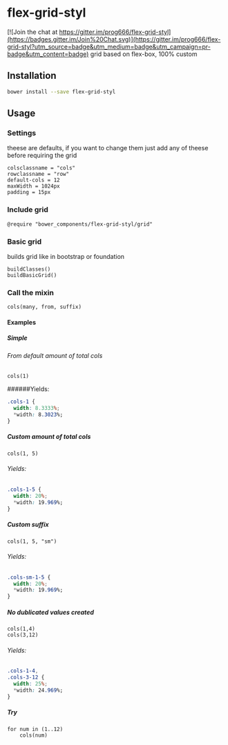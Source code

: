 # flex-grid-styl

[![Join the chat at https://gitter.im/prog666/flex-grid-styl](https://badges.gitter.im/Join%20Chat.svg)](https://gitter.im/prog666/flex-grid-styl?utm_source=badge&utm_medium=badge&utm_campaign=pr-badge&utm_content=badge)
grid based on flex-box, 100% custom

## Installation

```sh
bower install --save flex-grid-styl
```

## Usage

### Settings
theese are defaults, if you want to change them just add any of theese before requiring the grid

``` stylus
colsclassname = "cols"
rowclassname = "row"
default-cols = 12
maxWidth = 1024px
padding = 15px
```

### Include grid

``` stylus
@require "bower_components/flex-grid-styl/grid"
```

### Basic grid
builds grid like in bootstrap or foundation

``` stylus
buildClasses()
buildBasicGrid()
```

### Call the mixin
    cols(many, from, suffix)

#### Examples
##### Simple
###### From default amount of total cols

``` stylus
cols(1)
```
    
######Yields:

``` css
.cols-1 {
  width: 8.3333%;
  *width: 8.3023%;
}
```

##### Custom amount of total cols

``` stylus
cols(1, 5)
```

###### Yields:

``` css
.cols-1-5 {
  width: 20%;
  *width: 19.969%;
}
```

##### Custom suffix

``` stylus
cols(1, 5, "sm")
```

###### Yields:

``` css
.cols-sm-1-5 {
  width: 20%;
  *width: 19.969%;
}
```
  
##### No dublicated values created
  
``` stylus  
cols(1,4)
cols(3,12)
```

###### Yields:

``` css
.cols-1-4,
.cols-3-12 {
  width: 25%;
  *width: 24.969%;
}
```

##### Try

``` stylus
for num in (1..12)
	cols(num)
```

